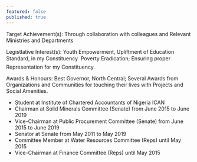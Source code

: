 ```yaml
---
featured: false
published: true
---
```

Target Achievement(s): 
Through collaboration with colleagues and Relevant Ministries and Departments

Legistlative Interest(s): Youth Empowerment, Upliftment of Education Standard, in my Constituency  Poverty Eradication; Ensuring proper Representation for my Constituency.

Awards & Honours: 
Best Governor, North Central; Several Awards from Organizations and Communities for touching their lives with Projects and Social Amenities.

* Student at Institute of Chartered Accountants of Nigeria ICAN
* Chairman at Solid Minerals Committee (Senate) from June 2015 to June 2019
* Vice-Chairman at Public Procurement Committee (Senate) from June 2015 to June 2019
* Senator at Senate from May 2011 to May 2019
* Committee Member at Water Resources Committee (Reps) until May 2015
* Vice-Chairman at Finance Committee (Reps) until May 2015


